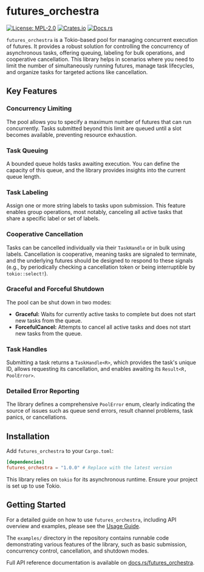 # futures_orchestra

[![License: MPL-2.0](https://img.shields.io/badge/License-MPL%202.0-brightgreen.svg)](https://opensource.org/licenses/MPL-2.0)
[![Crates.io](https://img.shields.io/crates/v/futures_orchestra.svg)](https://crates.io/crates/futures_orchestra)
[![Docs.rs](https://docs.rs/futures_orchestra/badge.svg)](https://docs.rs/futures_orchestra)

`futures_orchestra` is a Tokio-based pool for managing concurrent execution of futures. It provides a robust solution for controlling the concurrency of asynchronous tasks, offering queuing, labeling for bulk operations, and cooperative cancellation. This library helps in scenarios where you need to limit the number of simultaneously running futures, manage task lifecycles, and organize tasks for targeted actions like cancellation.

## Key Features

### Concurrency Limiting
The pool allows you to specify a maximum number of futures that can run concurrently. Tasks submitted beyond this limit are queued until a slot becomes available, preventing resource exhaustion.

### Task Queuing
A bounded queue holds tasks awaiting execution. You can define the capacity of this queue, and the library provides insights into the current queue length.

### Task Labeling
Assign one or more string labels to tasks upon submission. This feature enables group operations, most notably, canceling all active tasks that share a specific label or set of labels.

### Cooperative Cancellation
Tasks can be cancelled individually via their `TaskHandle` or in bulk using labels. Cancellation is cooperative, meaning tasks are signaled to terminate, and the underlying futures should be designed to respond to these signals (e.g., by periodically checking a cancellation token or being interruptible by `tokio::select!`).

### Graceful and Forceful Shutdown
The pool can be shut down in two modes:
*   **Graceful:** Waits for currently active tasks to complete but does not start new tasks from the queue.
*   **ForcefulCancel:** Attempts to cancel all active tasks and does not start new tasks from the queue.

### Task Handles
Submitting a task returns a `TaskHandle<R>`, which provides the task's unique ID, allows requesting its cancellation, and enables awaiting its `Result<R, PoolError>`.

### Detailed Error Reporting
The library defines a comprehensive `PoolError` enum, clearly indicating the source of issues such as queue send errors, result channel problems, task panics, or cancellations.

## Installation

Add `futures_orchestra` to your `Cargo.toml`:

```toml
[dependencies]
futures_orchestra = "1.0.0" # Replace with the latest version
```

This library relies on `tokio` for its asynchronous runtime. Ensure your project is set up to use Tokio.

## Getting Started

For a detailed guide on how to use `futures_orchestra`, including API overview and examples, please see the [Usage Guide](README.USAGE.md).

The `examples/` directory in the repository contains runnable code demonstrating various features of the library, such as basic submission, concurrency control, cancellation, and shutdown modes.

Full API reference documentation is available on [docs.rs/futures_orchestra](https://docs.rs/futures_orchestra/latest/futures_orchestra/).
